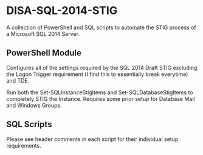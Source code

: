 # DISA-SQL-2014-STIG
A collection of PowerShell and SQL scripts to automate the STIG process of a Microsoft SQL 2014 Server.

## PowerShell Module

Configures all of the settings required by the SQL 2014 Draft STIG excluding the Logon Trigger requirement (I find this to essentially break everytime) and TDE.

Run both the Set-SQLInstanceStigItems and Set-SQLDatabaseStigItems to completely STIG the Instance. Requires some prior setup for Database Mail and Windows Groups.

## SQL Scripts

Please see header comments in each script for their individual setup requirements.
